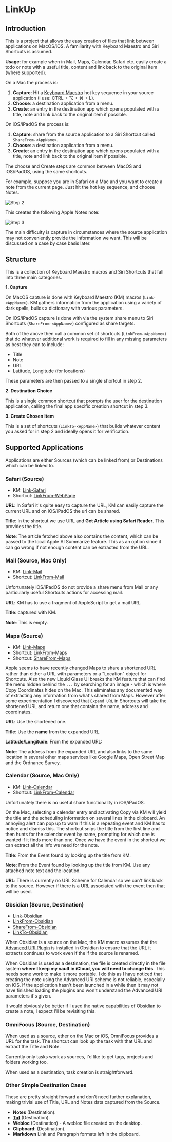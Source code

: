 # LinkUp

## Introduction

This is a project that allows the easy creation of files that link between applications on MacOS/iOS. A familiarity with Keyboard Maestro and Siri Shortcuts is assumed.

**Usage**: for example when in Mail, Maps, Calendar, Safari etc. easily create a todo or note with a useful title, content and link back to the original item (where supported).

On a Mac the process is:

1. **Capture**: Hit a [Keyboard Maestro](https://www.keyboardmaestro.com) hot key sequence in your source application (I use: CTRL + ⌥ + ⌘ + L).
2. **Choose**: a destination application from a menu.
3. **Create**: an entry in the destination app which opens populated with a title, note and link back to the original item if possible.

On iOS/iPadOS the process is:

1. **Capture**: share from the source application to a Siri Shortcut called ```ShareFrom-<AppName>```.
2. **Choose**: a destination application from a menu.
3. **Create**: an entry in the destination app which opens populated with a title, note and link back to the original item if possible.

The choose and Create steps are common between MacOS and iOS/iPadOS, using the same shortcuts.

For example, suppose you are in Safari on a Mac and you want to create a note from the current page. Just hit the hot key sequence, and choose Notes. 

![Step 2](step-2.png)

This creates the following Apple Notes note:

![Step 3](step-3.png)

The main difficulty is capture in circumstances where the source application may not conveniently provide the information we want. This will be discussed on a case by case basis later.

## Structure

This is a collection of Keyboard Maestro macros and Siri Shortcuts that fall into three main categories.

**1. Capture**

On MacOS capture is done with Keyboard Maestro (KM) macros (```Link-<AppName>```). KM gathers information from the application using a variety of dark spells, builds a dictionary with various parameters.

On iOS/iPadOS capture is done with via the system share menu to Siri Shortcuts (```ShareFrom-<AppName>```) configured as share targets.

Both of the above then call a common set of shortcuts (```LinkFrom-<AppName>```) that do whatever additional work is required to fill in any missing parameters as best they can to include:

- Title
- Note
- URL
- Latitude, Longitude (for locations)

These parameters are then passed to a single shortcut in step 2.

**2. Destination Choice**

This is a single common shortcut that prompts the user for the destination application, calling the final app specific creation shortcut in step 3.

**3. Create Chosen Item**

This is a set of shortcuts (```LinkTo-<AppName>```) that builds whatever content you asked for in step 2 and ideally opens it for verification.

## Supported Applications

Applications are either Sources (which can be linked from) or Destinations which can be linked to. 
### Safari (Source)

- KM: [Link-Safari](Link-Safari.kmmacros)
- Shortcut: [LinkFrom-WebPage](LinkFrom-WebPage.shortcut)

**URL**: In Safari it's quite easy to capture the URL, KM can easily capture the current URL and on iOS/iPadOS the url can be shared.

**Title**: In the shortcut we use URL and **Get Article using Safari Reader**. This provides the title.

**Note**: The article fetched above also contains the content, which can be passed to the local Apple AI Summarize feature. This as an option since it can go wrong if not enough content can be extracted from the URL.

### Mail (Source, Mac Only)

- KM: [Link-Mail](Link-Mail.kmmacros)
- Shortcut: [LinkFrom-Mail](LinkFrom-Mail.shortcut)

Unfortunately iOS/iPadOS do not provide a share menu from Mail or any particularly useful Shortcuts actions for accessing mail.

**URL**: KM has to use a fragment of AppleScript to get a mail URL.

**Title**: captured with KM.

**Note**: This is empty.

### Maps (Source)

- KM: [Link-Maps](Link-Maps.kmmacros)
- Shortcut: [LinkFrom-Maps](LinkFrom-Maps.shortcut)
- Shortcut: [ShareFrom-Maps](ShareFrom-Maps.shortcut)

Apple seems to have recently changed Maps to share a shortened URL rather than either a URL with parameters or a "Location" object for Shortcuts. Also the new Liquid Glass UI breaks the KM feature that can find the menu hidden behind the ```...``` by searching for an image - which is where Copy Coordinates hides on the Mac. This eliminates any documented way of extracting any information from what's shared from Maps. However after some experimentation I discovered that ```Expand URL``` in Shortcuts will take the shortened URL and return one that contains the name, address and coordinates.

**URL**: Use the shortened one.

**Title**: Use the **name** from the expanded URL.

**Latitude/Longitude**: From the expanded URL:

**Note**: The address from the expanded URL and also links to the same location in several other maps services like Google Maps, Open Street Map and the Ordnance Survey.

### Calendar (Source, Mac Only)

- KM: [Link-Calendar](Link-Calendar.kmmacros)
- Shortcut: [LinkFrom-Calendar](LinkFrom-Calendar.shortcut)

Unfortunately there is no useful share functionality in iOS/iPadOS.

On the Mac, selecting a calendar entry and activating Copy via KM will yield the title and the scheduling information on several lines in the clipboard. An annoying alert can pop up to warn if this is a repeating event and KM has to notice and dismiss this. The shortcut snips the title from the first line and then hunts for the calendar event by name, prompting for which one is wanted if it finds more than one. Once we have the event in the shortcut we can extract all the info we need for the note.

**Title**: From the Event found by looking up the title from KM.

**Note**: From the Event found by looking up the title from KM. Use any attached note text and the location.

**URL**: There is currently no URL Scheme for Calendar so we can't link back to the source. However if there is a URL associated with the event then that will be used.

### Obsidian (Source, Destination)

- [Link-Obsidian](Link-Obsidian.kmmacros)
- [LinkFrom-Obsidian](LinkFrom-Obsidian.shortcut)
- [ShareFrom-Obsidian](ShareFrom-Obsidian.shortcut)
- [LinkTo-Obsidian](LinkTo-Obsidian.shortcut)

When Obsidian is a source on the Mac, the KM macro assumes that the [Advanced URI Plugin](https://publish.obsidian.md/advanced-uri-doc/Home) is installed in Obsidian to ensure that the URL it extracts continues to work even if the if the source is renamed.

When Obsidian is used as a destination, the file is created directly in the file system **where I keep my vault in iCloud, you will need to change this**. This needs some work to make it more portable. I do this as I have noticed that creating the note using the Advanced URI scheme is not reliable, especially on iOS. If the application hasn't been launched in a while then it may not have finished loading the plugins and won't understand the Advanced URI parameters it's given.

It would obviously be better if I used the native capabilities of Obsidian to create a note, I expect I'll be revisiting this.

### OmniFocus (Source, Destination) 

When used as a source, ether on the Mac or iOS, OmniFocus provides a URL for the task. The shortcut can look up the task with that URL and extract the Title and Note.

Currently only tasks work as sources, I'd like to get tags, projects and folders working too.

When used as a destination, task creation is straightforward.

### Other Simple Destination Cases

These are pretty straight forward and don't need further explanation, making trivial use of Title, URL and Notes data captured from the Source.

- **Notes** (Destination).
- **[Tot](https://tot.rocks)** (Destination).
- **Webloc** (Destination) - A webloc file created on the desktop.
- **Clipboard**: (Destination).
- **Markdown** Link and Paragraph formats left in the clipboard.
